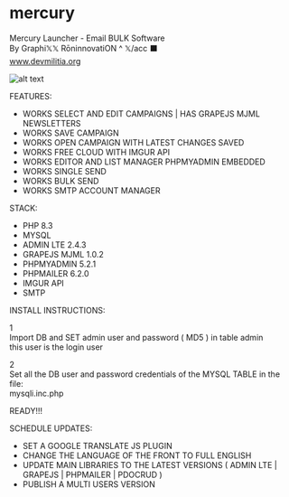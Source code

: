 # mercury
Mercury Launcher - Email BULK Software <BR>
By Graphi𝕏𝕏 RōninnovatiON ^ 𝕏/acc ⬛️ <BR>
www.devmilitia.org<br>

![alt text](https://i.postimg.cc/d03P6nnm/screenshot-2025-02-16-at-05-18-43.png)<br>

FEATURES:<BR>
- WORKS SELECT AND EDIT CAMPAIGNS | HAS GRAPEJS MJML NEWSLETTERS<BR>
- WORKS SAVE CAMPAIGN<BR>
- WORKS OPEN CAMPAIGN WITH LATEST CHANGES SAVED<BR>
- WORKS FREE CLOUD WITH IMGUR API<BR>
- WORKS EDITOR AND LIST MANAGER PHPMYADMIN EMBEDDED<BR>
- WORKS SINGLE SEND<BR>
- WORKS BULK SEND<BR>
- WORKS SMTP ACCOUNT MANAGER<BR>

STACK:<BR>
- PHP 8.3<BR>
- MYSQL<BR>
- ADMIN LTE 2.4.3<BR>
- GRAPEJS MJML 1.0.2 <BR>
- PHPMYADMIN 5.2.1<BR>
- PHPMAILER 6.2.0<BR>
- IMGUR API<BR>
- SMTP<BR>

INSTALL INSTRUCTIONS:<BR>

1<BR>
Import DB and SET admin user and password ( MD5 ) in table admin<BR>
this user is the login user<BR>

2<BR>
Set all the DB user and password credentials of the MYSQL TABLE in the file:<BR>
mysqli.inc.php<BR>

READY!!!<BR>

SCHEDULE UPDATES:
- SET A GOOGLE TRANSLATE JS PLUGIN
- CHANGE THE LANGUAGE OF THE FRONT TO FULL ENGLISH
- UPDATE MAIN LIBRARIES TO THE LATEST VERSIONS ( ADMIN LTE | GRAPEJS | PHPMAILER | PDOCRUD )
- PUBLISH A MULTI USERS VERSION
